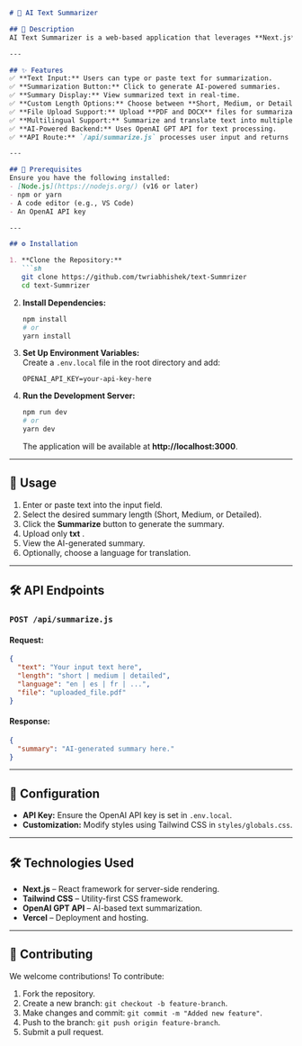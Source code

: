 ```md
# 📝 AI Text Summarizer

## 🚀 Description  
AI Text Summarizer is a web-based application that leverages **Next.js**, **Tailwind CSS**, and **OpenAI GPT** to generate concise summaries of input text. Users can enter text, upload files, and customize summary lengths to get AI-generated summaries in multiple languages.  

---

## ✨ Features  
✅ **Text Input:** Users can type or paste text for summarization.  
✅ **Summarization Button:** Click to generate AI-powered summaries.  
✅ **Summary Display:** View summarized text in real-time.  
✅ **Custom Length Options:** Choose between **Short, Medium, or Detailed** summaries.  
✅ **File Upload Support:** Upload **PDF and DOCX** files for summarization.  
✅ **Multilingual Support:** Summarize and translate text into multiple languages.  
✅ **AI-Powered Backend:** Uses OpenAI GPT API for text processing.  
✅ **API Route:** `/api/summarize.js` processes user input and returns a summary.  

---

## 📌 Prerequisites  
Ensure you have the following installed:  
- [Node.js](https://nodejs.org/) (v16 or later)  
- npm or yarn  
- A code editor (e.g., VS Code)  
- An OpenAI API key  

---

## ⚙️ Installation  

1. **Clone the Repository:**  
   ```sh
   git clone https://github.com/twriabhishek/text-Summrizer
   cd text-Summrizer
   ```

2. **Install Dependencies:**  
   ```sh
   npm install  
   # or
   yarn install
   ```

3. **Set Up Environment Variables:**  
   Create a `.env.local` file in the root directory and add:  
   ```env
   OPENAI_API_KEY=your-api-key-here
   ```

4. **Run the Development Server:**  
   ```sh
   npm run dev  
   # or
   yarn dev
   ```
   The application will be available at **http://localhost:3000**.

---

## 📖 Usage  

1. Enter or paste text into the input field.  
2. Select the desired summary length (Short, Medium, or Detailed).  
3. Click the **Summarize** button to generate the summary.  
4. Upload only **txt** .  
5. View the AI-generated summary.  
6. Optionally, choose a language for translation.  

---

## 🛠 API Endpoints  

### `POST /api/summarize.js`  

#### **Request:**  
```json
{
  "text": "Your input text here",
  "length": "short | medium | detailed",
  "language": "en | es | fr | ...",
  "file": "uploaded_file.pdf"
}
```

#### **Response:**  
```json
{
  "summary": "AI-generated summary here."
}
```

---

## 🔧 Configuration  

- **API Key:** Ensure the OpenAI API key is set in `.env.local`.  
- **Customization:** Modify styles using Tailwind CSS in `styles/globals.css`.  

---

## 🛠 Technologies Used  

- **Next.js** – React framework for server-side rendering.   
- **Tailwind CSS** – Utility-first CSS framework.  
- **OpenAI GPT API** – AI-based text summarization.  
- **Vercel** – Deployment and hosting.  

---

## 🤝 Contributing  

We welcome contributions! To contribute:  

1. Fork the repository.  
2. Create a new branch: `git checkout -b feature-branch`.  
3. Make changes and commit: `git commit -m "Added new feature"`.  
4. Push to the branch: `git push origin feature-branch`.  
5. Submit a pull request.  